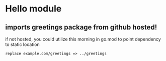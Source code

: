 # Hello module

## imports greetings package from github hosted!
if not hosted, you could utilize this morning in go.mod to point dependency to static location

```
replace example.com/greetings => ../greetings
```

